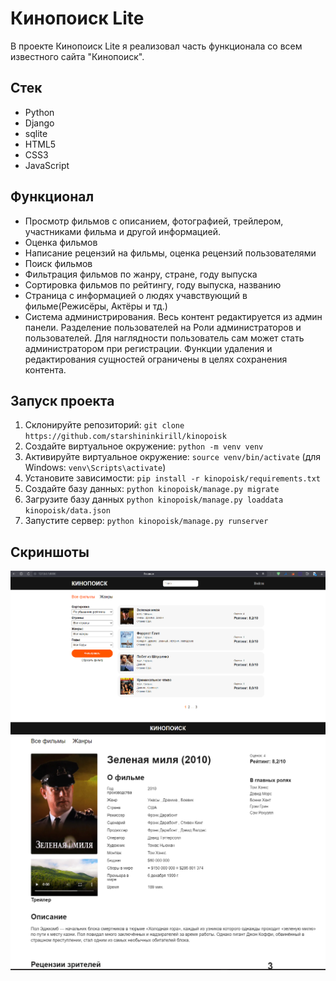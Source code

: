 # Кинопоиск Lite

В проекте Кинопоиск Lite я реализовал часть функционала со всем известного сайта "Кинопоиск".

## Стек

- Python
- Django
- sqlite
- HTML5
- CSS3
- JavaScript

## Функционал

- Просмотр фильмов с описанием, фотографией, трейлером, участниками фильма и другой информацией.
- Оценка фильмов
- Написание рецензий на фильмы, оценка рецензий пользователями
- Поиск фильмов
- Фильтрация фильмов по жанру, стране, году выпуска
- Сортировка фильмов по рейтингу, году выпуска, названию
- Страница с информацией о людях учавствующий в фильме(Режисёры, Актёры и тд.)
- Система администрирования. Весь контент редактируется из админ панели. Разделение пользователей на Роли администраторов и пользователей. Для наглядности пользователь сам может стать администратором при регистрации. Функции удаления и редактирования сущностей ограничены в целях сохранения контента.

## Запуск проекта

1. Склонируйте репозиторий: `git clone https://github.com/starshininkirill/kinopoisk`
2. Создайте виртуальное окружение: `python -m venv venv`
3. Активируйте виртуальное окружение: `source venv/bin/activate` (для Windows: `venv\Scripts\activate`)
4. Установите зависимости: `pip install -r kinopoisk/requirements.txt`
5. Создайте базу данных: `python kinopoisk/manage.py migrate`
6. Загрузите базу данных `python kinopoisk/manage.py loaddata kinopoisk/data.json`
7. Запустите сервер: `python kinopoisk/manage.py runserver`

## Скриншоты

![Главная страница](/media/screenshots/main.png)
![Страница фильма](/media/screenshots/film.png)
